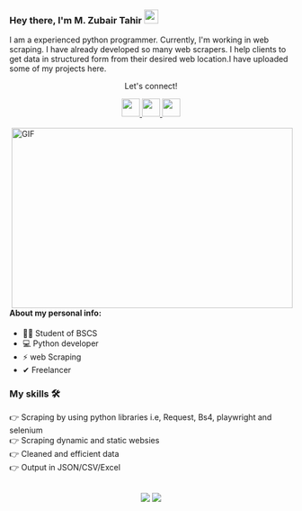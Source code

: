 ### Hey there, I'm  M. Zubair Tahir <img src="https://media.giphy.com/media/hvRJCLFzcasrR4ia7z/giphy.gif" height="25px" width="25px">
<p>I am a experienced python programmer. Currently, I'm working in web scraping. I have already developed so many web scrapers. I help clients to get data in structured form from their desired web location.I have uploaded some of my projects here.</p>


<div align="center">
<p align="center">Let's connect!</p>

<a href="https://linkedin.com/in/muhammad-zubair-tahir-5768b9228">
    <img width="32" height="32" src="https://raw.githubusercontent.com/rahuldkjain/github-profile-readme-generator/master/src/images/icons/Social/linked-in-alt.svg" />
</a>


<a href="https://kaggle.com/mzubairtahir">
    <img width="32" height="32" src="https://raw.githubusercontent.com/rahuldkjain/github-profile-readme-generator/master/src/images/icons/Social/kaggle.svg" />
</a>
   

<a href="https://www.hackerrank.com/m_zubairtahir001">
    <img width="32" height="32" src="https://raw.githubusercontent.com/rahuldkjain/github-profile-readme-generator/master/src/images/icons/Social/hackerrank.svg" />
</a>
</div>
<br>

<img align="right" alt="GIF" src="https://juweek.ghost.io/content/images/2022/07/data_scraping.gif" width="500" height="320" />

  
#### About my personal info:

- 🙋‍♂️ Student of BSCS
- 💻 Python developer
- ⚡ web Scraping
- ✔ Freelancer
   
### My skills 🛠
👉 Scraping by using python libraries i.e, Request, Bs4, playwright and selenium<br>
👉 Scraping dynamic and static websies<br>
👉 Cleaned and efficient data<br>
👉 Output in JSON/CSV/Excel<br>
<br>
<div align="center">
    <img src="https://img.shields.io/badge/Python-FFD43B?style=for-the-badge&logo=python&logoColor=darkgreen" />
    <img src="https://img.shields.io/badge/Selenium-43B02A?style=for-the-badge&logo=Selenium&logoColor=white" />
</div>


